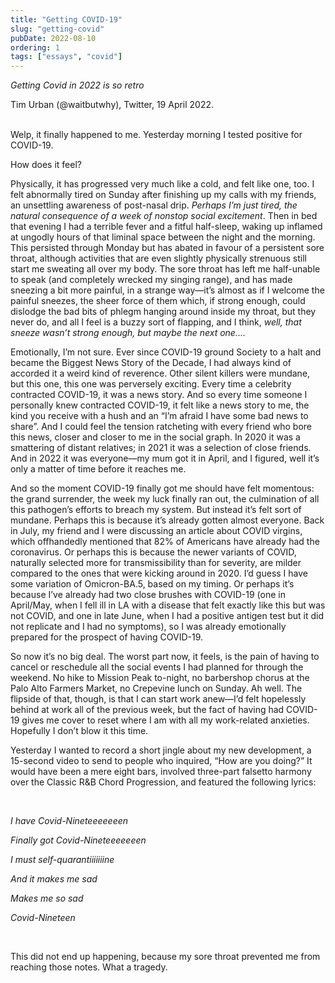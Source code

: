 ```yaml
---
title: "Getting COVID-19"
slug: "getting-covid"
pubDate: 2022-08-10
ordering: 1
tags: ["essays", "covid"]
---
```


_Getting Covid in 2022 is so retro_
<div class="quote-attribution">
Tim Urban (@waitbutwhy), Twitter, 19 April 2022.
</div>

<br />

<span class="small-caps">Welp, it finally happened</span> to me. Yesterday morning I tested positive for COVID-19.

How does it feel?

Physically, it has progressed very much like a cold, and felt like one, too. I felt abnormally tired on Sunday after finishing up my calls with my friends, an unsettling awareness of post-nasal drip. _Perhaps I’m just tired, the natural consequence of a week of nonstop social excitement_. Then in bed that evening I had a terrible fever and a fitful half-sleep, waking up inflamed at ungodly hours of that liminal space between the night and the morning. This persisted through Monday but has abated in favour of a persistent sore throat, although activities that are even slightly physically strenuous still start me sweating all over my body. The sore throat has left me half-unable to speak (and completely wrecked my singing range), and has made sneezing a bit more painful, in a strange way—it’s almost as if I welcome the painful sneezes, the sheer force of them which, if strong enough, could dislodge the bad bits of phlegm hanging around inside my throat, but they never do, and all I feel is a buzzy sort of flapping, and I think, _well, that sneeze wasn’t strong enough, but maybe the next one...._

Emotionally, I’m not sure. Ever since COVID-19 ground Society to a halt and became the Biggest News Story of the Decade, I had always kind of accorded it a weird kind of reverence. Other silent killers were mundane, but this one, this one was perversely exciting. Every time a celebrity contracted COVID-19, it was a news story. And so every time someone I personally knew contracted COVID-19, it felt like a news story to me, the kind you receive with a hush and an “I’m afraid I have some bad news to share”. And I could feel the tension ratcheting with every friend who bore this news, closer and closer to me in the social graph. In 2020 it was a smattering of distant relatives; in 2021 it was a selection of close friends. And in 2022 it was everyone—my mum got it in April, and I figured, well it’s only a matter of time before it reaches me.

And so the moment COVID-19 finally got me should have felt momentous: the grand surrender, the week my luck finally ran out, the culmination of all this pathogen’s efforts to breach my system. But instead it’s felt sort of mundane. Perhaps this is because it’s already gotten almost everyone. Back in July, my friend and I were discussing an article about COVID virgins, which offhandedly mentioned that 82% of Americans have already had the coronavirus. Or perhaps this is because the newer variants of COVID, naturally selected more for transmissibility than for severity, are milder compared to the ones that were kicking around in 2020. I’d guess I have some variation of Omicron-BA.5, based on my timing. Or perhaps it’s because I’ve already had two close brushes with COVID-19 (one in April/May, when I fell ill in LA with a disease that felt exactly like this but was not COVID, and one in late June, when I had a positive antigen test but it did not replicate and I had no symptoms), so I was already emotionally prepared for the prospect of having COVID-19.

So now it’s no big deal. The worst part now, it feels, is the pain of having to cancel or reschedule all the social events I had planned for through the weekend. No hike to Mission Peak to-night, no barbershop chorus at the Palo Alto Farmers Market, no Crepevine lunch on Sunday. Ah well. The flipside of that, though, is that I can start work anew—I’d felt hopelessly behind at work all of the previous week, but the fact of having had COVID-19 gives me cover to reset where I am with all my work-related anxieties. Hopefully I don’t blow it this time.

Yesterday I wanted to record a short jingle about my new development, a 15-second video to send to people who inquired, “How are you doing?” It would have been a mere eight bars, involved three-part falsetto harmony over the Classic R&B Chord Progression, and featured the following lyrics:

<br />

<i>

I have Covid-Nineteeeeeeen

Finally got Covid-Nineteeeeeeen

I must self-quarantiiiiiiine

And it makes me sad

Makes me so sad

Covid-Nineteen

</i>

<br />

This did not end up happening, because my sore throat prevented me from reaching those notes. What a tragedy.